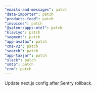 ```yaml
---
"emails-and-messages": patch
"data-importer": patch
"products-feed": patch
"invoices": patch
"@saleor/apps-otel": patch
"klaviyo": patch
"segment": patch
"app-avatax": patch
"cms-v2": patch
"search": patch
"app-taxjar": patch
"slack": patch
"smtp": patch
"crm": patch
---
```


Update next.js config after Sentry rollback.
